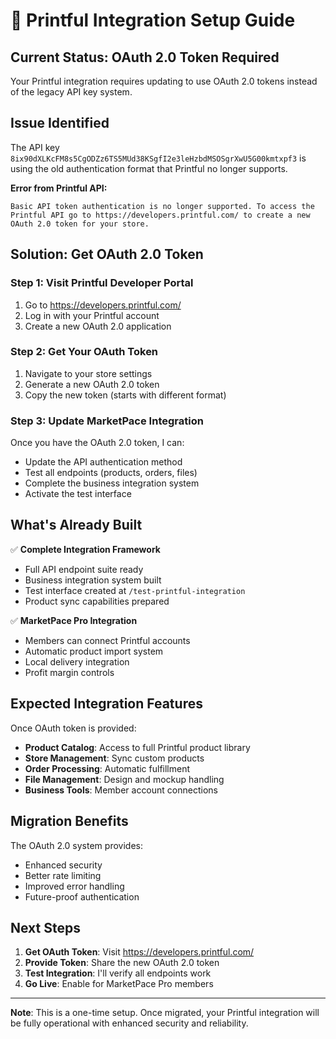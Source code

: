 # 🎨 Printful Integration Setup Guide

## Current Status: OAuth 2.0 Token Required

Your Printful integration requires updating to use OAuth 2.0 tokens instead of the legacy API key system.

## Issue Identified

The API key `8ix90dXLKcFM8s5CgODZz6TS5MUd38KSgfI2e3leHzbdMSOSgrXwU5G00kmtxpf3` is using the old authentication format that Printful no longer supports.

**Error from Printful API:**
```
Basic API token authentication is no longer supported. To access the Printful API go to https://developers.printful.com/ to create a new OAuth 2.0 token for your store.
```

## Solution: Get OAuth 2.0 Token

### Step 1: Visit Printful Developer Portal
1. Go to https://developers.printful.com/
2. Log in with your Printful account
3. Create a new OAuth 2.0 application

### Step 2: Get Your OAuth Token
1. Navigate to your store settings
2. Generate a new OAuth 2.0 token
3. Copy the new token (starts with different format)

### Step 3: Update MarketPace Integration
Once you have the OAuth 2.0 token, I can:
- Update the API authentication method
- Test all endpoints (products, orders, files)
- Complete the business integration system
- Activate the test interface

## What's Already Built

✅ **Complete Integration Framework**
- Full API endpoint suite ready
- Business integration system built
- Test interface created at `/test-printful-integration`
- Product sync capabilities prepared

✅ **MarketPace Pro Integration**
- Members can connect Printful accounts
- Automatic product import system
- Local delivery integration
- Profit margin controls

## Expected Integration Features

Once OAuth token is provided:
- **Product Catalog**: Access to full Printful product library
- **Store Management**: Sync custom products
- **Order Processing**: Automatic fulfillment
- **File Management**: Design and mockup handling
- **Business Tools**: Member account connections

## Migration Benefits

The OAuth 2.0 system provides:
- Enhanced security
- Better rate limiting
- Improved error handling
- Future-proof authentication

## Next Steps

1. **Get OAuth Token**: Visit https://developers.printful.com/
2. **Provide Token**: Share the new OAuth 2.0 token
3. **Test Integration**: I'll verify all endpoints work
4. **Go Live**: Enable for MarketPace Pro members

---
**Note**: This is a one-time setup. Once migrated, your Printful integration will be fully operational with enhanced security and reliability.